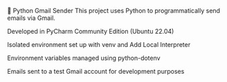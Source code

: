 📧 Python Gmail Sender
This project uses Python to programmatically send emails via Gmail.

Developed in PyCharm Community Edition (Ubuntu 22.04)

Isolated environment set up with venv and Add Local Interpreter

Environment variables managed using python-dotenv

Emails sent to a test Gmail account for development purposes
